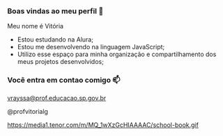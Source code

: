 ### Boas vindas ao meu perfil 💙

Meu nome é Vitória

- Estou estudando na Alura;
- Estou me desenvolvendo na linguagem JavaScript;
- Utilizo esse espaço para minha organização e compartilhamento dos meus projetos desenvolvidos;

### Você entra em contao comigo 📫

vrayssa@prof.educacao.sp.gov.br

@profvitorialg


https://media1.tenor.com/m/MQ_1wXzGcHIAAAAC/school-book.gif
